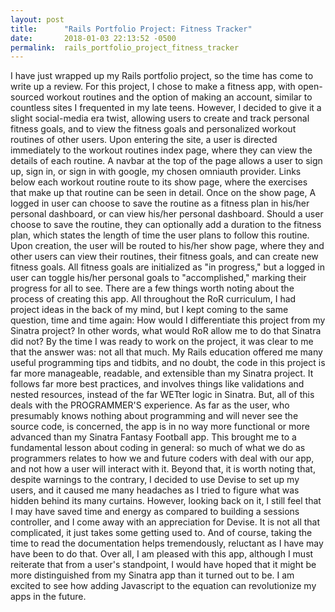 ```yaml
---
layout: post
title:      "Rails Portfolio Project: Fitness Tracker"
date:       2018-01-03 22:13:52 -0500
permalink:  rails_portfolio_project_fitness_tracker
---
```


   I have just wrapped up my Rails portfolio project, so the time has come to write up a review. For this project, I chose to make a fitness app, with open-sourced workout routines and the option of making an account, similar to countless sites I frequented in my late teens. However, I decided to give it a slight social-media era twist, allowing users to create and track personal fitness goals, and to view the fitness goals and personalized workout routines of other users. 
		Upon entering the site, a user is directed immediately to the workout routines index page, where they can view the details of each routine.  A navbar at the top of the page allows a user to sign up, sign in, or sign in with google, my chosen omniauth provider. Links below each workout routine route to its show page, where the exercises that make up that routine can be seen in detail. Once on the show page, A logged in user can choose to save the routine as a fitness plan in his/her personal dashboard, or can view his/her personal dashboard. 
		Should a user choose to save the routine, they can optionally add a duration to the fitness plan, which states the length of time the user plans to follow this routine. Upon creation, the user will be routed to his/her show page, where they and other users can view their routines, their fitness goals, and can create new fitness goals. All fitness goals are initialized as "in progress," but a logged in user can toggle his/her personal goals to "accomplished," marking their progress for all to see. 
		There are a few things worth noting about the process of creating this app. All throughout the RoR curriculum, I had project ideas in the back of my mind, but I kept coming to the same question, time and time again: How would I differentiate this project from my Sinatra project? In other words, what would RoR allow me to do that Sinatra did not? By the time I was ready to work on the project, it was clear to me that the answer was: not all that much. My Rails education offered me many useful programming tips and tidbits, and no doubt, the code in this project is far more manageable, readable, and extensible than my Sinatra project. It follows far more best practices, and involves things like validations and nested resources, instead of the far WETter logic in Sinatra. But, all of this deals with the PROGRAMMER'S experience. As far as the user, who presumably knows nothing about programming and will never see the source code, is concerned, the app is in no way more functional or more advanced than my Sinatra Fantasy Football app. This brought me to a fundamental lesson about coding in general: so much of what we do as programmers relates to how we and future coders with deal with our app, and not how a user will interact with it. 
		Beyond that, it is worth noting that, despite warnings to the contrary, I decided to use Devise to set up my users, and it caused me many headaches as I tried to figure what was hidden behind its many curtains. However, looking back on it, I still feel that I may have saved time and energy as compared to building a sessions controller, and I  come away with an appreciation for Devise. It is not all that complicated, it just takes some getting used to. And of course, taking the time to read the documentation helps tremendously, reluctant as I have may have been to do that. 
		Over all, I am pleased with this app, although I must reiterate that from a user's standpoint, I would have hoped that it might be more distinguished from my Sinatra app than it turned out to be. I am excited to see how adding Javascript to the equation can revolutionize my apps in the future. 
